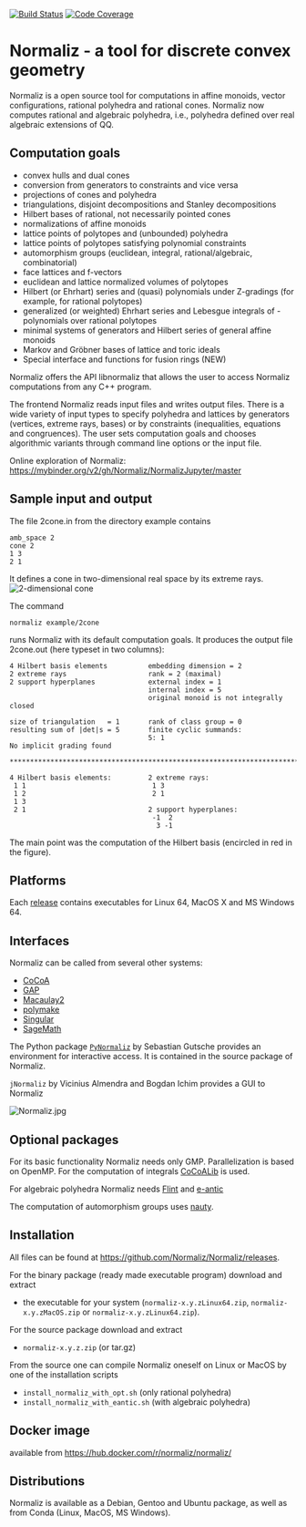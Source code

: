 [![Build Status](https://github.com/Normaliz/Normaliz/workflows/Run%20tests/badge.svg)](https://github.com/Normaliz/Normaliz/actions)
[![Code Coverage](https://codecov.io/github/Normaliz/Normaliz/coverage.svg)](https://codecov.io/gh/Normaliz/Normaliz)

# Normaliz - a tool for discrete convex geometry

Normaliz is a open source tool for computations in affine monoids, vector configurations, rational polyhedra and rational cones. Normaliz now computes rational and algebraic polyhedra, i.e., polyhedra defined over real algebraic extensions of QQ.

## Computation goals

- convex hulls and dual cones
- conversion from generators to constraints and vice versa
- projections of cones and polyhedra
- triangulations, disjoint decompositions and Stanley decompositions
- Hilbert bases of rational, not necessarily pointed cones
- normalizations of affine monoids
- lattice points of polytopes and (unbounded) polyhedra
- lattice points of polytopes satisfying polynomial constraints
- automorphism groups (euclidean, integral, rational/algebraic, combinatorial)
- face lattices and f-vectors
- euclidean and lattice normalized volumes of polytopes
- Hilbert (or Ehrhart) series and (quasi) polynomials under Z-gradings (for example, for rational polytopes)
- generalized (or weighted) Ehrhart series and Lebesgue integrals of - polynomials over rational polytopes
- minimal systems of generators and Hilbert series of general affine monoids
- Markov and Gröbner bases of lattice and toric ideals
- Special interface and functions for fusion rings (NEW)

Normaliz offers the API libnormaliz that allows the user to access Normaliz computations from any C++ program.

The frontend Normaliz reads input files and writes output files. There is a wide variety of input types to specify polyhedra and lattices by generators (vertices, extreme rays, bases) or by constraints (inequalities, equations and congruences). The user sets computation goals and chooses algorithmic variants through command line options or the input file.

Online exploration of Normaliz: <https://mybinder.org/v2/gh/Normaliz/NormalizJupyter/master>

## Sample input and output

The file 2cone.in from the directory example contains

    amb_space 2
    cone 2
    1 3
    2 1

It defines a cone in two-dimensional real space by its extreme rays.
![2-dimensional cone](https://github.com/Normaliz/Normaliz/blob/master/doc/2cone.jpg)

The command

    normaliz example/2cone

runs Normaliz with its default computation goals. It produces the output file 2cone.out (here typeset in two columns):

    4 Hilbert basis elements          embedding dimension = 2
    2 extreme rays                    rank = 2 (maximal)
    2 support hyperplanes             external index = 1
                                      internal index = 5
                                      original monoid is not integrally closed

    size of triangulation   = 1       rank of class group = 0
    resulting sum of |det|s = 5       finite cyclic summands:
                                      5: 1
    No implicit grading found

    ***********************************************************************

    4 Hilbert basis elements:         2 extreme rays:
     1 1                               1 3
     1 2                               2 1
     1 3
     2 1                              2 support hyperplanes:
                                       -1  2
                                        3 -1

The main point was the computation of the Hilbert basis (encircled in red in the figure).

## Platforms
Each [release](https://github.com/Normaliz/Normaliz/releases) contains executables for Linux 64, MacOS X and MS Windows 64.

## Interfaces
Normaliz can be called from several other systems:
- [CoCoA](http://cocoa.dima.unige.it)
- [GAP](https://github.com/gap-packages/NormalizInterface)
- [Macaulay2](http://www2.macaulay2.com/Macaulay2/)
- [polymake](https://polymake.org/doku.php)
- [Singular](https://www.singular.uni-kl.de/)
- [SageMath](https://www.sagemath.org/)

The Python package [`PyNormaliz`](https://github.com/Normaliz/PyNormaliz) by Sebastian Gutsche provides an environment for interactive access. It is contained in the source package of Normaliz.

`jNormaliz` by Vicinius Almendra and Bogdan Ichim provides a GUI to Normaliz

![Normaliz.jpg](https://github.com/Normaliz/Normaliz/blob/master/doc/jNormaliz.jpg)

## Optional packages
For its basic functionality Normaliz needs only GMP. Parallelization is based on OpenMP. For the computation of integrals [CoCoALib](http://cocoa.dima.unige.it) is used.

For algebraic polyhedra Normaliz needs [Flint](https://www.flintlib.org/) and [e-antic](https://github.com/flatsurf/e-antic)

The computation of automorphism groups uses [nauty](https://users.cecs.anu.edu.au/~bdm/nauty).


## Installation

All files can be found at https://github.com/Normaliz/Normaliz/releases.

For the binary package (ready made executable program) download and extract
- the executable for your system (`normaliz-x.y.zLinux64.zip`, `normaliz-x.y.zMacOS.zip` or `normaliz-x.y.zLinux64.zip`).

For the source package download  and extract
-  `normaliz-x.y.z.zip` (or tar.gz)

From the source one can compile Normaliz oneself on Linux or MacOS by one of the installation scripts
- `install_normaliz_with_opt.sh` (only rational polyhedra)
- `install_normaliz_with_eantic.sh` (with algebraic polyhedra)

## Docker image

available from https://hub.docker.com/r/normaliz/normaliz/

## Distributions

Normaliz is available as a Debian, Gentoo and Ubuntu package, as well as from Conda (Linux, MacOS, MS Windows).
